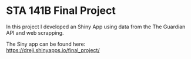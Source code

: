 # STA 141B Final Project

In this project I developed an Shiny App using data from the The Guardian API and web scrapping. 

The Siny app can be found here:  
https://dreji.shinyapps.io/final_project/
